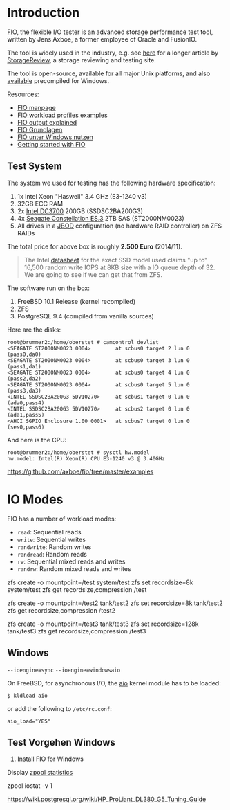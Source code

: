 # Introduction

[FIO](https://github.com/axboe/fio), the flexible I/O tester is an advanced storage performance test tool, written by Jens Axboe, a former employee of Oracle and FusionIO.

The tool is widely used in the industry, e.g. see [here](http://www.storagereview.com/fio_flexible_i_o_tester_synthetic_benchmark) for a longer article by [StorageReview](http://www.storagereview.com/), a storage reviewing and testing site.

The tool is open-source, available for all major Unix platforms, and also [available](http://www.bluestop.org/fio/) precompiled for Windows.

Resources:

* [FIO manpage](http://linux.die.net/man/1/fio)
* [FIO workload profiles examples](https://github.com/axboe/fio/tree/master/examples)
* [FIO output explained](https://tobert.github.io/post/2014-04-17-fio-output-explained.html)
* [FIO Grundlagen](http://www.thomas-krenn.com/de/wiki/Fio_Grundlagen)
* [FIO unter Windows nutzen](http://www.thomas-krenn.com/de/wiki/Fio_unter_Windows_nutzen)
* [Getting started with FIO](https://tobert.github.io/post/2014-04-28-getting-started-with-fio.html)

## Test System

The system we used for testing has the following hardware specification:

1. 1x Intel Xeon "Haswell" 3.4 GHz (E3-1240 v3)
2. 32GB ECC RAM
3. 2x [Intel DC3700](http://www.intel.com/content/www/us/en/solid-state-drives/solid-state-drives-dc-s3700-series.html) 200GB (SSDSC2BA200G3)
4. 4x [Seagate Constellation ES.3](http://www.seagate.com/de/de/internal-hard-drives/nas-drives/enterprise-capacity-3-5-hdd/) 2TB SAS (ST2000NM0023)
5. All drives in a [JBOD](http://en.wikipedia.org/wiki/Non-RAID_drive_architectures#JBOD) configuration (no hardware RAID controller) on ZFS RAIDs

The total price for above box is roughly **2.500 Euro** (2014/11).

> The Intel [datasheet](http://www.intel.com/content/dam/www/public/us/en/documents/product-specifications/ssd-dc-s3700-spec.pdf) for the exact SSD model used claims "up to" 16,500 random write IOPS at 8KB size with a IO queue depth of 32. We are going to see if we can get that from ZFS.


The software run on the box:

1. FreeBSD 10.1 Release (kernel recompiled)
2. ZFS
3. PostgreSQL 9.4 (compiled from vanilla sources)

Here are the disks:

```console
root@brummer2:/home/oberstet # camcontrol devlist
<SEAGATE ST2000NM0023 0004>        at scbus0 target 2 lun 0 (pass0,da0)
<SEAGATE ST2000NM0023 0004>        at scbus0 target 3 lun 0 (pass1,da1)
<SEAGATE ST2000NM0023 0004>        at scbus0 target 4 lun 0 (pass2,da2)
<SEAGATE ST2000NM0023 0004>        at scbus0 target 5 lun 0 (pass3,da3)
<INTEL SSDSC2BA200G3 5DV10270>     at scbus1 target 0 lun 0 (ada0,pass4)
<INTEL SSDSC2BA200G3 5DV10270>     at scbus2 target 0 lun 0 (ada1,pass5)
<AHCI SGPIO Enclosure 1.00 0001>   at scbus7 target 0 lun 0 (ses0,pass6)
```

And here is the CPU:

```console
root@brummer2:/home/oberstet # sysctl hw.model
hw.model: Intel(R) Xeon(R) CPU E3-1240 v3 @ 3.40GHz
```

https://github.com/axboe/fio/tree/master/examples

# IO Modes

FIO has a number of workload modes:

* `read`: Sequential reads
* `write`: Sequential writes
* `randwrite`: Random writes
* `randread`: Random reads
* `rw`: Sequential mixed reads and writes
* `randrw`: Random mixed reads and writes


zfs create -o mountpoint=/test system/test
zfs set recordsize=8k system/test
zfs get recordsize,compression /test


zfs create -o mountpoint=/test2 tank/test2
zfs set recordsize=8k tank/test2
zfs get recordsize,compression /test2


zfs create -o mountpoint=/test3 tank/test3
zfs set recordsize=128k tank/test3
zfs get recordsize,compression /test3


## Windows

`--ioengine=sync`
`--ioengine=windowsaio`


On FreeBSD, for asynchronous I/O, the [aio](https://www.freebsd.org/cgi/man.cgi?query=aio&sektion=4) kernel module has to be loaded:

```console
$ kldload aio
```

or add the following to `/etc/rc.conf`:

```
aio_load="YES"
```


## Test Vorgehen Windows

1. Install FIO for Windows


Display [zpool statistics](http://docs.oracle.com/cd/E19253-01/819-5461/gammt/index.html)

zpool iostat -v 1


https://wiki.postgresql.org/wiki/HP_ProLiant_DL380_G5_Tuning_Guide
